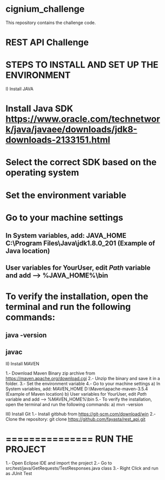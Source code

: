 # cignium_challenge
This repository contains the challenge code.

REST API Challenge
===========================================
STEPS TO INSTALL AND SET UP THE ENVIRONMENT
===========================================

I) Install JAVA

# Install Java SDK https://www.oracle.com/technetwork/java/javaee/downloads/jdk8-downloads-2133151.html 
# Select the correct SDK based on the operating system
# Set the environment variable
# Go to your machine settings
## In System variables, add: JAVA_HOME C:\Program Files\Java\jdk1.8.0_201 (Example of Java location)
## User variables for YourUser, edit *Path* variable and add --> %JAVA_HOME%\bin
# To verify the installation, open the terminal and run the following commands: 
## java -version
## javac

II) Install MAVEN

  1.- Download Maven Binary zip archive from https://maven.apache.org/download.cgi
  2.- Unzip the binary and save it in a folder.
  3.- Set the environment variable
  4.- Go to your machine settings
    a) In System variables, add: MAVEN_HOME D:\Maven\apache-maven-3.5.4 (Example of Maven location)
    b) User variables for YourUser, edit *Path* variable and add --> %MAVEN_HOME%\bin
  5.- To verify the installation, open the terminal and run the following commands: 
    a) mvn -version
    
 III) Install Git
 1.- Install gitbhub from https://git-scm.com/download/win
 2.- Clone the repository: git clone https://github.com/fayasta/rest_api.git
 
 ===============
 RUN THE PROJECT
 ===============
 
1.- Open Eclipse IDE and import the project
2.- Go to src/test/java/GetRequests/TestResponses.java class 
3.- Right Click and run as JUnit Test
 
